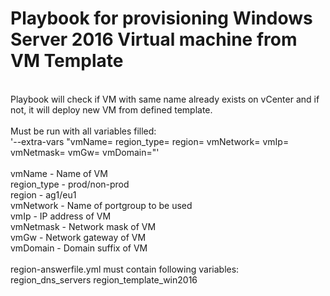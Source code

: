 Playbook for provisioning Windows Server 2016 Virtual machine from VM Template
================================================================================
<br>
Playbook will check if VM with same name already exists on vCenter and if not, it will deploy new VM from defined template.<br>
<br>
Must be run with all variables filled:<br>
'--extra-vars "vmName= region_type= region= vmNetwork= vmIp= vmNetmask= vmGw= vmDomain="'<br>
<br>
vmName - Name of VM<br>
region_type - prod/non-prod<br>
region - ag1/eu1<br>
vmNetwork - Name of portgroup to be used<br>
vmIp - IP address of VM<br>
vmNetmask - Network mask of VM<br>
vmGw - Network gateway of VM<br>
vmDomain - Domain suffix of VM<br>
<br>
region-answerfile.yml must contain following variables:<br>
region_dns_servers
region_template_win2016
